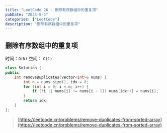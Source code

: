 ```yaml
---
title: "LeetCode 26 - 删除有序数组中的重复项"
pubDate: "2024-5-4"
categories: ["LeetCode"]
description: "删除有序数组中的重复项"
---
```


## 删除有序数组中的重复项

时间：`O(N)` 空间： `O(1)`

```c++
class Solution {
public:
    int removeDuplicates(vector<int>& nums) {
        int n = nums.size(), idx = 0;
        for (int i = 0; i < n; i++) {
            if (!i || nums[i] != nums[i - 1]) nums[idx++] = nums[i];
        }
        return idx;
    }
};
```

> [https://leetcode.cn/problems/remove-duplicates-from-sorted-array](https://leetcode.cn/problems/remove-duplicates-from-sorted-array)
